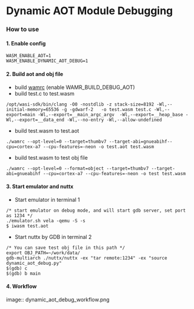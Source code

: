 # Dynamic AOT Module Debugging

### How to use

#### 1. Enable config

```
WASM_ENABLE_AOT=1
WASM_ENABLE_DYNAMIC_AOT_DEBUG=1
```

#### 2. Build aot and obj file

- build [wamrc](https://github.com/bytecodealliance/wasm-micro-runtime/tree/main/wamr-compiler) (enable WAMR_BUILD_DEBUG_AOT)
- build test.c to test.wasm

```
/opt/wasi-sdk/bin/clang -O0 -nostdlib -z stack-size=8192 -Wl,--initial-memory=65536 -g -gdwarf-2   -o test.wasm test.c -Wl,--export=main -Wl,--export=__main_argc_argv  -Wl,--export=__heap_base -Wl,--export=__data_end -Wl,--no-entry -Wl,--allow-undefined
```

- build test.wasm to test.aot

```
./wamrc --opt-level=0 --target=thumbv7 --target-abi=gnueabihf--cpu=cortex-a7 --cpu-features=-neon -o test.aot test.wasm
```

- build test.wasm to test obj file

```
./wamrc --opt-level=0 --format=object --target=thumbv7 --target-abi=gnueabihf --cpu=cortex-a7 --cpu-features=-neon -o test test.wasm
```

#### 3. Start emulator and nuttx

- Start emulator in terminal 1

```
/* start emulator on debug mode, and will start gdb server, set port as 1234 */
./emulator.sh vela -qemu -S -s
$ iwasm test.aot
```

- Start nuttx by GDB in terminal 2

```
/* You can save test obj file in this path */
export OBJ_PATH=~/work/data/
gdb-multiarch ./nuttx/nuttx -ex "tar remote:1234" -ex "source dynamic_aot_debug.py"
$(gdb) c
$(gdb) b main
```

#### 4. Workflow

image:: dynamic_aot_debug_workflow.png
